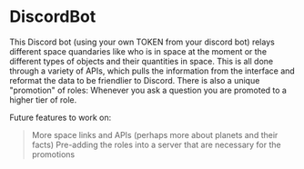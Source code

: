 # DiscordBot

This Discord bot (using your own TOKEN from your discord bot) relays different space quandaries like who is in space at the moment or the different types of objects and their quantities in space. This is all done through a variety of APIs, which pulls the information from the interface and reformat the data to be friendlier to Discord. There is also a unique "promotion" of roles: Whenever you ask a question you are promoted to a higher tier of role.

Future features to work on:
> More space links and APIs (perhaps more about planets and their facts)
> Pre-adding the roles into a server that are necessary for the promotions

